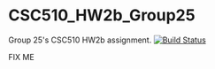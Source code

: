 # CSC510_HW2b_Group25
Group 25's CSC510 HW2b assignment.
[![Build Status](https://travis-ci.com/snapcat/CSC510_HW2b_Group25.png?branch=master)](https://travis-ci.com/snapcat/CSC510_HW2b_Group25)

FIX ME
